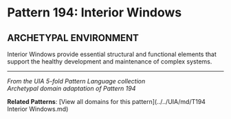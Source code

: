 # Pattern 194: Interior Windows

## ARCHETYPAL ENVIRONMENT

Interior Windows provide essential structural and functional elements that support the healthy development and maintenance of complex systems.

---

*From the UIA 5-fold Pattern Language collection*  
*Archetypal domain adaptation of Pattern 194*

**Related Patterns**: [View all domains for this pattern](../../UIA/md/T194 Interior Windows.md)